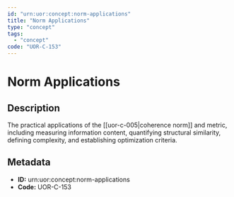 ```yaml
---
id: "urn:uor:concept:norm-applications"
title: "Norm Applications"
type: "concept"
tags:
  - "concept"
code: "UOR-C-153"
---
```


# Norm Applications

## Description

The practical applications of the [[uor-c-005|coherence norm]] and metric, including measuring information content, quantifying structural similarity, defining complexity, and establishing optimization criteria.

## Metadata

- **ID:** urn:uor:concept:norm-applications
- **Code:** UOR-C-153
